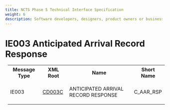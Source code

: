 ```yaml
---
title: NCTS Phase 5 Technical Interface Specification
weight: 6
description: Software developers, designers, product owners or business analysts. Integrate your software with the ERMIS service
---
```

# IE003 Anticipated Arrival Record Response
<table cellspacing="0" style="border-collapse:collapse;margin-left:6pt">
 <tr>
  <th>
   Message Type
  </th>
  <th>
   XML Root
  </th>
  <th>
   Name
  </th>
  <th>
   Short Name
  </th>
 </tr>
 <tr style="height:24pt">
  <td style="">
   <p class="s3" style="">
    IE003
   </p>
  </td>
  <td style="">
   <a href="https://github.com/hmrc/transit-movements-validator/blob/main/conf/xsd/cd003c.xsd">
    CD003C
   </a>
  </td>
  <td style="">
   <p class="s3" style="">
    ANTICIPATED ARRIVAL RECORD RESPONSE
   </p>
  </td>
  <td style="">
   C_AAR_RSP
  </td>
 </tr>
</table>